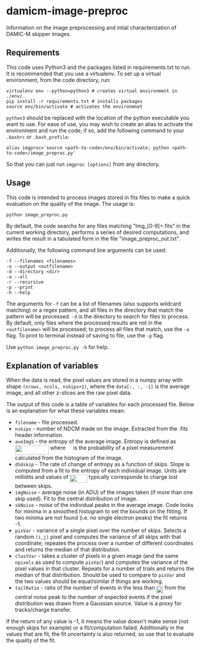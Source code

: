 # damicm-image-preproc

Information on the image preprocessing and intial characterization of DAMIC-M skipper images. 

## Requirements

This code uses Python3 and the packages listed in requirements.txt to run. It is recommended that you use a virtualenv. To set up a virtual environment, from the code directory, run:

```
virtualenv env --python=python3 # creates virtual environment in ./env/
pip install -r requirements.txt # installs packages
source env/bin/activate # activates the environmnet
``` 

`python3` should be replaced with the location of the python executable you want to use. For ease of use, you may wish to create an alias to activate the environment and run the code; if so, add the following command to your `.bashrc` or `.bash_profile`:

```
alias imgproc='source <path-to-code>/env/bin/activate; python <path-to-code>/image_preproc.py'

```

So that you can just run `imgproc [options]` from any directory.

## Usage

This code is intended to process images stored in fits files to make a quick evaluation on the quality of the image. The usage is:

```python image_preproc.py```

By default, the code searchs for any files matching "Img_[0-9]+.fits" in the current working directory, performs a series of desired computations, and writes the result in a tabulated form in the file "image_preproc_out.txt".

Additionally, the following command line arguments can be used:

```
-f --filenames <filenames>
-o --output <outfilename>
-d --directory <dir>
-a --all
-r --recursive
-p --print
-h --help
```

The arguments for `-f` can be a list of filenames (also supports wildcard matching) or a regex pattern, and all files in the directory that match the pattern will be processed. `-d` is the directory to search for files to process. By default, only files where the processed results are not in the `<outfilename>` will be processed; to process all files that match, use the `-a` flag. To print to terminal instead of saving to file, use the `-p` flag.

Use `python image_preproc.py -h` for help.

## Explanation of variables

When the data is read, the pixel values are stored in a numpy array with shape `(nrows, ncols, nskips+1)`, where the `data[:, :, -1]` is the average image, and all other z-slices are the raw pixel data. 

The output of this code is a table of variables for each processed file. Below is an explanation for what these variables mean:

- `filename` - file processed.
- `nskips` - number of NDCM made on the image. Extracted from the .fits header information.
- `aveImgS` - the entropy of the average image. Entropy is defined as <img src="/tex/b6e356624f19e8f28704030792f889d4.svg?invert_in_darkmode&sanitize=true" align=middle width=89.80883669999999pt height=24.657735299999988pt/> where <img src="/tex/0d19b0a4827a28ecffa01dfedf5f5f2c.svg?invert_in_darkmode&sanitize=true" align=middle width=12.92146679999999pt height=14.15524440000002pt/> is the probability of a pixel measurement calculated from the histogram of the image. 
- `dSdskip` - The rate of change of entropy as a function of skips. Slope is computed from a fit to the entropy of each individual image. Units are millidits and values of <img src="/tex/8db262b887defae29788688065a6e539.svg?invert_in_darkmode&sanitize=true" align=middle width=46.57538489999998pt height=21.18721440000001pt/> typically corresponde to charge lost between skips. 
- `imgNoise` - average noise (in ADU) of the images taken (if more than one skip used). Fit to the central distribution of image.
- `skNoise` - noise of the individual peaks in the average image. Code looks for minima in a smoothed histogram to set the bounds on the fitting. If two minima are not found (i.e. no single electron peaks) the fit returns -1. 
- `pixVar` - variance of a single pixel over the number of skips. Selects a random `(i,j)` pixel and computes the variance of all skips with that coordinate; repeates the process over a number of different coordinates and returns the median of that distribution.
- `clustVar` - takes a cluster of pixels in a given image (and the same `npixels` as used to compute `pixVar`) and computes the variance of the pixel values in that cluster. Repeats for a number of trials and returns the median of that distribution. Should be used to compare to `pixVar` and the two values should be equal/similar if things are working.
- `tailRatio` - ratio of the number of events in the less than <img src="/tex/c318a94caef6fbbc770a89704a90d5f0.svg?invert_in_darkmode&sanitize=true" align=middle width=18.202110299999987pt height=21.18721440000001pt/> from the central noise peak to the number of expected events if the pixel distribution was drawn from a Gaussian source. Value is a proxy for tracks/charge transfer.

If the return of any value is -1, it means the value doesn't make sense (not enough skips for example) or a fit/computation failed. Additionally in the values that are fit, the fit uncertainty is also returned, so use that to evaluate the quality of the fit. 